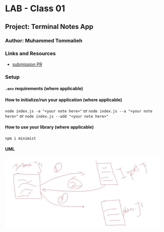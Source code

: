 # LAB - Class 01

## Project: Terminal Notes App

### Author: Muhammed Tommalieh

### Links and Resources

- [submission PR](https://github.com/401-advanced-javascript-tommalieh/notes/pull/1)

### Setup

#### `.env` requirements (where applicable)

#### How to initialize/run your application (where applicable)

`node index.js -a "<your note here>"`
or
`node index.js --a "<your note here>"`
or
`node index.js --add "<your note here>"`


#### How to use your library (where applicable)

`npm i minimist`


#### UML

![IMG](./uml/uml.jpg)
